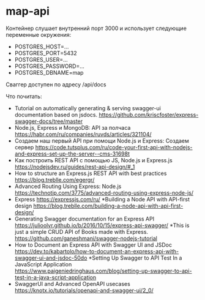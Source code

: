 # map-api
Контейнер слушает внутренний порт 3000 и использует следующие переменные окружения:
* POSTGRES_HOST=...
* POSTGRES_PORT=5432
* POSTGRES_USER=...
* POSTGRES_PASSWORD=...
* POSTGRES_DBNAME=map

Сваггер доступен по адресу /api/docs


Что почитать:
* Tutorial on automatically generating & serving swagger-ui documentation based on jsdocs.
https://github.com/kriscfoster/express-swagger-docs/tree/master
* Node.js, Express и MongoDB: API за полчаса
https://habr.com/ru/companies/ruvds/articles/321104/
* Создаем наш первый API при помощи Node.js и Express: Создаем сервер
https://code.tutsplus.com/ru/code-your-first-api-with-nodejs-and-express-set-up-the-server--cms-31698t
* Как построить REST API с помощью JS, Node.js и Express.js
https://nodejsdev.ru/guides/rest-api-design/#_1
* How to structure an Express.js REST API with best practices
https://blog.treblle.com/egergr/
* Advanced Routing Using Express: Node.js
https://technotip.com/3775/advanced-routing-using-express-node-js/
* Express
https://expressjs.com/ru/
*Building a Node API with API-first design
https://blog.treblle.com/building-a-node-api-with-api-first-design/
* Generating Swagger documentation for an Express API
https://julioolvr.github.io/b/2016/10/15/express-api-swagger/
*This is just a simple CRUD API of Books made with Express.
https://github.com/ganeshmani/swagger-nodejs-tutorial
* How to Document an Express API with Swagger UI and JSDoc
https://dev.to/kabartolo/how-to-document-an-express-api-with-swagger-ui-and-jsdoc-50do
*Setting Up Swagger to API Test In a JavaScript Application
https://www.paigeniedringhaus.com/blog/setting-up-swagger-to-api-test-in-a-java-script-application
* SwaggerUI and Advanced OpenAPI usecases
https://knotx.io/tutorials/openapi-and-swagger-ui/2_0/
